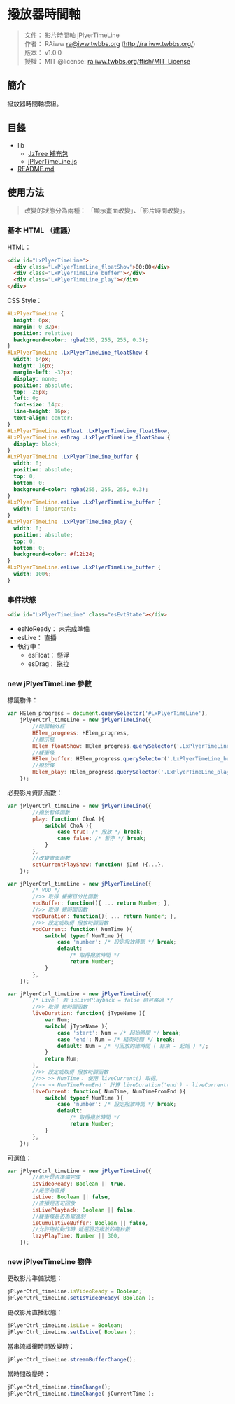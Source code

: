 撥放器時間軸
=======


> 文件： 影片時間軸 jPlyerTimeLine<br />
> 作者： RAiww <ra@iww.twbbs.org> (http://ra.iww.twbbs.org/)<br />
> 版本： v1.0.0<br />
> 授權： MIT @license: [ra.iww.twbbs.org/ffish/MIT_License](http://ra.iww.twbbs.org/ffish/MIT_License)



## 簡介


撥放器時間軸模組。



## 目錄


  * lib
    * [JzTree 補充包](lib/jzTree_additional.js)
    * [jPlyerTimeLine.js](lib/jPlyerTimeLine.js)
  * [README.md](README.md)



## 使用方法


> 改變的狀態分為兩種： 「顯示畫面改變」、「影片時間改變」。



### 基本 HTML （建議）


HTML：

```html
<div id="LxPlyerTimeLine">
  <div class="LxPlyerTimeLine_floatShow">00:00</div>
  <div class="LxPlyerTimeLine_buffer"></div>
  <div class="LxPlyerTimeLine_play"></div>
</div>
```


CSS Style：

```css
#LxPlyerTimeLine {
  height: 6px;
  margin: 0 32px;
  position: relative;
  background-color: rgba(255, 255, 255, 0.3);
}
#LxPlyerTimeLine .LxPlyerTimeLine_floatShow {
  width: 64px;
  height: 16px;
  margin-left: -32px;
  display: none;
  position: absolute;
  top: -26px;
  left: 0;
  font-size: 14px;
  line-height: 16px;
  text-align: center;
}
#LxPlyerTimeLine.esFloat .LxPlyerTimeLine_floatShow,
#LxPlyerTimeLine.esDrag .LxPlyerTimeLine_floatShow {
  display: block;
}
#LxPlyerTimeLine .LxPlyerTimeLine_buffer {
  width: 0;
  position: absolute;
  top: 0;
  bottom: 0;
  background-color: rgba(255, 255, 255, 0.3);
}
#LxPlyerTimeLine.esLive .LxPlyerTimeLine_buffer {
  width: 0 !important;
}
#LxPlyerTimeLine .LxPlyerTimeLine_play {
  width: 0;
  position: absolute;
  top: 0;
  bottom: 0;
  background-color: #f12b24;
}
#LxPlyerTimeLine.esLive .LxPlyerTimeLine_buffer {
  width: 100%;
}
```



### 事件狀態


```html
<div id="LxPlyerTimeLine" class="esEvtState"></div>
```

  - esNoReady： 未完成準備
  - esLive： 直播
  - 執行中：
    - esFloat： 懸浮
    - esDrag： 拖拉



### new jPlyerTimeLine 參數


標籤物件：

```js
var HElem_progress = document.querySelector('#LxPlyerTimeLine'),
    jPlyerCtrl_timeLine = new jPlyerTimeLine({
        //時間軸外框
        HElem_progress: HElem_progress,
        //顯示框
        HElem_floatShow: HElem_progress.querySelector('.LxPlyerTimeLine_floatShow'),
        //緩衝條
        HElem_buffer: HElem_progress.querySelector('.LxPlyerTimeLine_buffer'),
        //撥放條
        HElem_play: HElem_progress.querySelector('.LxPlyerTimeLine_play'),
    });
```


必要影片資訊函數：

```js
var jPlyerCtrl_timeLine = new jPlyerTimeLine({
        //撥放暫停函數
        play: function( ChoA ){
            switch( ChoA ){
                case true: /* 撥放 */ break;
                case false: /* 暫停 */ break;
            }
        },
        //改變畫面函數
        setCurrentPlayShow: function( jInf ){...},
    });
```

```js
var jPlyerCtrl_timeLine = new jPlyerTimeLine({
        /* VOD */
        //>> 取得 緩衝百分比函數
        vodBuffer: function(){ ... return Number; },
        //>> 取得 總時間函數
        vodDuration: function(){ ... return Number; },
        //>> 設定或取得 撥放時間函數
        vodCurrent: function( NumTime ){
            switch( typeof NumTime ){
                case 'number': /* 設定撥放時間 */ break;
                default:
                    /* 取得撥放時間 */
                    return Number;
            }
        },
    });
```

```js
var jPlyerCtrl_timeLine = new jPlyerTimeLine({
        /* Live： 若 isLivePlayback = false 時可略過 */
        //>> 取得 總時間函數
        liveDuration: function( jTypeName ){
            var Num;
            switch( jTypeName ){
                case 'start': Num = /* 起始時間 */ break;
                case 'end': Num = /* 結束時間 */ break;
                default: Num = /* 可回放的總時間 ( 結束 - 起始 ) */;
            }
            return Num;
        },
        //>> 設定或取得 撥放時間函數
        //>> >> NumTime： 使用 liveCurrent() 取得。
        //>> >> NumTimeFromEnd： 計算 liveDuration('end') - liveCurrent() 所得。
        liveCurrent: function( NumTime, NumTimeFromEnd ){
            switch( typeof NumTime ){
                case 'number': /* 設定撥放時間 */ break;
                default:
                    /* 取得撥放時間 */
                    return Number;
            }
        },
    });
```


可選值：

```js
var jPlyerCtrl_timeLine = new jPlyerTimeLine({
        //影片是否準備完成
        isVideoReady: Boolean || true,
        //是否為直播
        isLive: Boolean || false,
        //直播是否可回放
        isLivePlayback: Boolean || false,
        //緩衝條是否為累進制
        isCumulativeBuffer: Boolean || false,
        //允許拖拉動作時 延遲設定撥放的毫秒數
        lazyPlayTime: Number || 300,
    });
```



### new jPlyerTimeLine 物件


更改影片準備狀態：

```js
jPlyerCtrl_timeLine.isVideoReady = Boolean;
jPlyerCtrl_timeLine.setIsVideoReady( Boolean );
```


更改影片直播狀態：

```js
jPlyerCtrl_timeLine.isLive = Boolean;
jPlyerCtrl_timeLine.setIsLive( Boolean );
```


當串流緩衝時間改變時：

```js
jPlyerCtrl_timeLine.streamBufferChange();
```


當時間改變時：

```js
jPlyerCtrl_timeLine.timeChange();
jPlyerCtrl_timeLine.timeChange( jCurrentTime );
```

